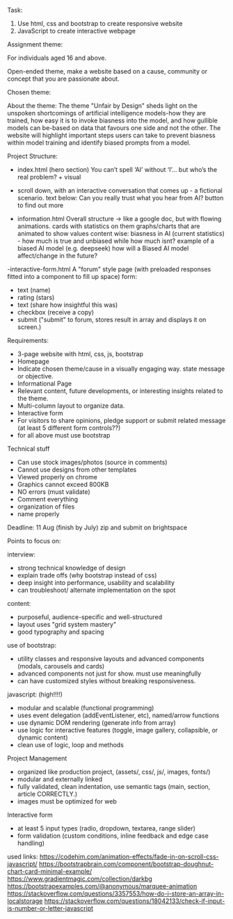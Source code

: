 Task:
1. Use html, css and bootstrap to create responsive website
2. JavaScript to create interactive webpage

Assignment theme: 

For individuals aged 16 and above.

Open-ended theme, make a website based on a cause, community or concept that you are passionate about.

Chosen theme: 

About the theme:
The theme "Unfair by Design" sheds light on the unspoken shortcomings of artificial intelligence models-how they are trained, how easy it is to invoke biasness into the model, and how gullible models can be-based on data that favours one side and not the other. The website will highlight important steps users can take to prevent biasness within model training and identify biased prompts from a model.

Project Structure:
- index.html (hero section) You can’t spell ‘AI’ without ‘I’… but who’s the real problem? + visual
- scroll down, with an interactive conversation that comes up - a fictional scenario. 
text below: Can you really trust what you hear from AI?
button to find out more

- information.html
Overall structure -> like a google doc, but with flowing animations.
cards with statistics on them
graphs/charts that are animated to show values
content wise: 
biasness in AI (current statistics) - how much is true and unbiased while how much isnt?
example of a biased AI model (e.g. deepseek)
how will a Biased AI model affect/change in the future?

-interactive-form.html
A "forum" style page (with preloaded responses fitted into a component to fill up space)
form:
- text (name)
- rating (stars)
- text (share how insightful this was)
- checkbox (receive a copy)
- submit ("submit" to forum, stores result in array and displays it on screen.)

Requirements:
- 3-page website with html, css, js, bootstrap
- Homepage 
- Indicate chosen theme/cause in a visually engaging way. state message or objective.
- Informational Page
- Relevant content, future developments, or interesting insights related to the theme.
- Multi-column layout to organize data.
- Interactive form
- For visitors to share opinions, pledge support or submit related message (at least 5 different form controls??)
- for all above must use bootstrap

Technical stuff
- Can use stock images/photos (source in comments)
- Cannot use designs from other templates
- Viewed properly on chrome
- Graphics cannot exceed 800KB
- NO errors (must validate)
- Comment everything
- organization of files
- name properly

Deadline: 11 Aug (finish by July)
zip and submit on brightspace

Points to focus on:

interview:
- strong technical knowledge of design 
- explain trade offs (why bootstrap instead of css)
- deep insight into performance, usability and scalability
- can troubleshoot/ alternate implementation on the spot

content:
- purposeful, audience-specific and well-structured
- layout uses "grid system mastery"
- good typography and spacing

use of bootstrap:
- utility classes and responsive layouts and advanced components (modals, carousels and cards)
- advanced components not just for show. must use meaningfully
- can have customized styles without breaking responsiveness.

javascript: (high!!!!)
- modular and scalable (functional programming)
- uses event delegation (addEventListener, etc), named/arrow functions
- use dynamic DOM rendering (generate info from array)
- use logic for interactive features (toggle, image gallery, collapsible, or dynamic content)
- clean use of logic, loop and methods

Project Management
- organized like production project, (assets/, css/, js/, images, fonts/)
- modular and externally linked
-  fully validated, clean indentation, use semantic tags (main, section, article CORRECTLY.)
- images must be optimized for web

Interactive form
- at least 5 input types (radio, dropdown, textarea, range slider)
- form validation (custom conditions, inline feedback and edge case handling)

used links:
https://codehim.com/animation-effects/fade-in-on-scroll-css-javascript/
https://bootstrapbrain.com/component/bootstrap-doughnut-chart-card-minimal-example/
https://www.gradientmagic.com/collection/darkbg
https://bootstrapexamples.com/@anonymous/marquee-animation
https://stackoverflow.com/questions/3357553/how-do-i-store-an-array-in-localstorage
https://stackoverflow.com/questions/18042133/check-if-input-is-number-or-letter-javascript




